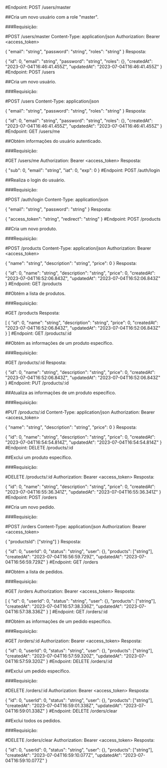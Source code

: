 #Endpoint: POST /users/master

##Cria um novo usuário com a role "master".

###Requisição:

#POST /users/master
Content-Type: application/json
Authorization: Bearer <access_token>

{
"email": "string",
"password": "string",
"roles": "string"
}
Resposta:

{
"id": 0,
"email": "string",
"password": "string",
"roles": {},
"createdAt": "2023-07-04T16:46:41.455Z",
"updatedAt": "2023-07-04T16:46:41.455Z"
}
#Endpoint: POST /users

##Cria um novo usuário.

###Requisição:


#POST /users
Content-Type: application/json

{
"email": "string",
"password": "string",
"roles": "string"
}
Resposta:

{
"id": 0,
"email": "string",
"password": "string",
"roles": {},
"createdAt": "2023-07-04T16:46:41.455Z",
"updatedAt": "2023-07-04T16:46:41.455Z"
}
#Endpoint: GET /users/me

##Obtém informações do usuário autenticado.

###Requisição:

#GET /users/me
Authorization: Bearer <access_token>
Resposta:

{
"sub": 0,
"email": "string",
"iat": 0,
"exp": 0
}
#Endpoint: POST /auth/login

##Realiza o login do usuário.

###Requisição:

#POST /auth/login
Content-Type: application/json

{
"email": "string",
"password": "string"
}
Resposta:

{
"access_token": "string",
"redirect": "string"
}
#Endpoint: POST /products

##Cria um novo produto.

###Requisição:

#POST /products
Content-Type: application/json
Authorization: Bearer <access_token>

{
"name": "string",
"description": "string",
"price": 0
}
Resposta:

{
"id": 0,
"name": "string",
"description": "string",
"price": 0,
"createdAt": "2023-07-04T16:52:06.843Z",
"updatedAt": "2023-07-04T16:52:06.843Z"
}
#Endpoint: GET /products

##Obtém a lista de produtos.

###Requisição:

#GET /products
Resposta:

[
{
"id": 0,
"name": "string",
"description": "string",
"price": 0,
"createdAt": "2023-07-04T16:52:06.843Z",
"updatedAt": "2023-07-04T16:52:06.843Z"
}
]
#Endpoint: GET /products/:id

##Obtém as informações de um produto específico.

###Requisição:

#GET /products/:id
Resposta:

{
"id": 0,
"name": "string",
"description": "string",
"price": 0,
"createdAt": "2023-07-04T16:52:06.843Z",
"updatedAt": "2023-07-04T16:52:06.843Z"
}
#Endpoint: PUT /products/:id

##Atualiza as informações de um produto específico.

###Requisição:

#PUT /products/:id
Content-Type: application/json
Authorization: Bearer <access_token>

{
"name": "string",
"description": "string",
"price": 0
}
Resposta:


{
"id": 0,
"name": "string",
"description": "string",
"price": 0,
"createdAt": "2023-07-04T16:54:54.814Z",
"updatedAt": "2023-07-04T16:54:54.814Z"
}
#Endpoint: DELETE /products/:id

##Exclui um produto específico.

###Requisição:

#DELETE /products/:id
Authorization: Bearer <access_token>
Resposta:

{
"id": 0,
"name": "string",
"description": "string",
"price": 0,
"createdAt": "2023-07-04T16:55:36.341Z",
"updatedAt": "2023-07-04T16:55:36.341Z"
}
#Endpoint: POST /orders

##Cria um novo pedido.

###Requisição:

#POST /orders
Content-Type: application/json
Authorization: Bearer <access_token>

{
"productsId": ["string"]
}
Resposta:

{
"id": 0,
"userId": 0,
"status": "string",
"user": {},
"products": ["string"],
"createdAt": "2023-07-04T16:56:59.729Z",
"updatedAt": "2023-07-04T16:56:59.729Z"
}
#Endpoint: GET /orders

##Obtém a lista de pedidos.

###Requisição:

#GET /orders
Authorization: Bearer <access_token>
Resposta:

[
{
"id": 0,
"userId": 0,
"status": "string",
"user": {},
"products": ["string"],
"createdAt": "2023-07-04T16:57:38.336Z",
"updatedAt": "2023-07-04T16:57:38.336Z"
}
]
#Endpoint: GET /orders/:id

##Obtém as informações de um pedido específico.

###Requisição:

#GET /orders/:id
Authorization: Bearer <access_token>
Resposta:

{
"id": 0,
"userId": 0,
"status": "string",
"user": {},
"products": ["string"],
"createdAt": "2023-07-04T16:57:59.320Z",
"updatedAt": "2023-07-04T16:57:59.320Z"
}
#Endpoint: DELETE /orders/:id

##Exclui um pedido específico.

###Requisição:

#DELETE /orders/:id
Authorization: Bearer <access_token>
Resposta:

{
"id": 0,
"userId": 0,
"status": "string",
"user": {},
"products": ["string"],
"createdAt": "2023-07-04T16:59:01.338Z",
"updatedAt": "2023-07-04T16:59:01.338Z"
}
#Endpoint: DELETE /orders/clear

##Exclui todos os pedidos.

###Requisição:

#DELETE /orders/clear
Authorization: Bearer <access_token>
Resposta:

{
"id": 0,
"userId": 0,
"status": "string",
"user": {},
"products": ["string"],
"createdAt": "2023-07-04T16:59:10.077Z",
"updatedAt": "2023-07-04T16:59:10.077Z"
}
